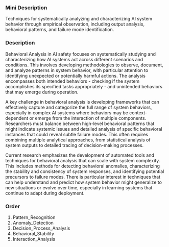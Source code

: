 ### Mini Description

Techniques for systematically analyzing and characterizing AI system behavior through empirical observation, including output analysis, behavioral patterns, and failure mode identification.

### Description

Behavioral Analysis in AI safety focuses on systematically studying and characterizing how AI systems act across different scenarios and conditions. This involves developing methodologies to observe, document, and analyze patterns in system behavior, with particular attention to identifying unexpected or potentially harmful actions. The analysis encompasses both intended behaviors - checking if the system accomplishes its specified tasks appropriately - and unintended behaviors that may emerge during operation.

A key challenge in behavioral analysis is developing frameworks that can effectively capture and categorize the full range of system behaviors, especially in complex AI systems where behaviors may be context-dependent or emerge from the interaction of multiple components. Researchers must balance between high-level behavioral patterns that might indicate systemic issues and detailed analysis of specific behavioral instances that could reveal subtle failure modes. This often requires combining multiple analytical approaches, from statistical analysis of system outputs to detailed tracing of decision-making processes.

Current research emphasizes the development of automated tools and techniques for behavioral analysis that can scale with system complexity. This includes methods for detecting behavioral anomalies, characterizing the stability and consistency of system responses, and identifying potential precursors to failure modes. There is particular interest in techniques that can help understand and predict how system behavior might generalize to new situations or evolve over time, especially in learning systems that continue to adapt during deployment.

### Order

1. Pattern_Recognition
2. Anomaly_Detection
3. Decision_Process_Analysis
4. Behavioral_Stability
5. Interaction_Analysis
